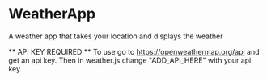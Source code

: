 # WeatherApp
A weather app that takes your location and displays the weather

** API KEY REQUIRED **
To use go to https://openweathermap.org/api and get an api key. Then in weather.js change "ADD_API_HERE" with your api key.
